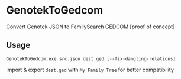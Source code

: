 # GenotekToGedcom
Convert Genotek JSON to FamilySearch GEDCOM [proof of concept]

## Usage

`GenotekToGedcom.exe src.json dest.ged [--fix-dangling-relations]`

import & export `dest.ged` with `My Family Tree` for better compatibility
